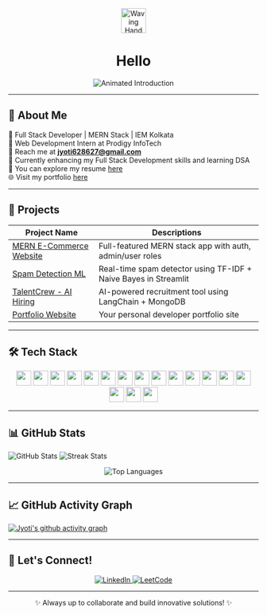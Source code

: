 <div align="center">
  <img src="https://raw.githubusercontent.com/Tarikul-Islam-Anik/Animated-Fluent-Emojis/master/Emojis/Hand%20gestures/Waving%20Hand.png" alt="Waving Hand" width="50" height="50" />
  <h1>Hello</h1>
  <img src="https://readme-typing-svg.herokuapp.com?font=Fira+Code&color=00FFFF&size=30&center=true&vCenter=true&width=500&height=60&lines=Full+Stack+Developer;Pre+Final+Year+CSE+Undergrad" alt="Animated Introduction" />
</div>

---

## 💫 About Me

🧠 Full Stack Developer | MERN Stack | IEM Kolkata  
🔭 Web Development Intern at Prodigy InfoTech  
📧 Reach me at **jyoti628627@gmail.com**  
🌱 Currently enhancing my Full Stack Development skills and learning DSA  
📄 You can explore my resume [ here ](https://drive.google.com/file/d/1NjKwkZDeG1mrd6a9wajZ5q_2i-dFW-_Y/view?usp=drivesdk)  
🌐 Visit my portfolio [ here ](https://github.com/Jyoti-kri/Portfolio)  

---

## 🚀 Projects

|  Project Name  |  Descriptions    |
| -------------- | ---------------- |
| [MERN E-Commerce Website](https://github.com/Jyoti-kri/MERN-PROJECT) | Full-featured MERN stack app with auth, admin/user roles |
| [Spam Detection ML](https://github.com/Jyoti-kri/email-spam-detection) | Real-time spam detector using TF-IDF + Naive Bayes in Streamlit |
| [TalentCrew - AI Hiring](https://github.com/Jyoti-kri/TalentCrew) | AI-powered recruitment tool using LangChain + MongoDB |
| [Portfolio Website](https://github.com/Jyoti-kri/Portfolio) | Your personal developer portfolio site |

---

## 🛠️ Tech Stack

<div align="center">
  <!-- All tech badges here (same as user provided) -->
  <img src="https://img.shields.io/badge/HTML5-E34F26?logo=html5&logoColor=white&style=for-the-badge" height="30" />
  <img src="https://img.shields.io/badge/CSS3-1572B6?logo=css3&logoColor=white&style=for-the-badge" height="30" />
  <img src="https://img.shields.io/badge/JavaScript-F7DF1E?logo=javascript&logoColor=black&style=for-the-badge" height="30" />
  <img src="https://img.shields.io/badge/React-20232A?logo=react&logoColor=61DAFB&style=for-the-badge" height="30" />
  <img src="https://img.shields.io/badge/Tailwind CSS-38B2AC?logo=tailwindcss&logoColor=white&style=for-the-badge" height="30" />
  <img src="https://img.shields.io/badge/Node.js-339933?logo=nodedotjs&logoColor=white&style=for-the-badge" height="30" />
  <img src="https://img.shields.io/badge/Express-000000?logo=express&logoColor=white&style=for-the-badge" height="30" />
  <img src="https://img.shields.io/badge/Python-3776AB?logo=python&logoColor=white&style=for-the-badge" height="30" />
  <img src="https://img.shields.io/badge/JWT-000000?logo=jsonwebtokens&logoColor=white&style=for-the-badge" height="30" />
  <img src="https://img.shields.io/badge/REST API-FF6C37?logo=api&logoColor=white&style=for-the-badge" height="30" />
  <img src="https://img.shields.io/badge/MongoDB-47A248?logo=mongodb&logoColor=white&style=for-the-badge" height="30" />
  <img src="https://img.shields.io/badge/MySQL-4479A1?logo=mysql&logoColor=white&style=for-the-badge" height="30" />
  <img src="https://img.shields.io/badge/Git-F05032?logo=git&logoColor=white&style=for-the-badge" height="30" />
  <img src="https://img.shields.io/badge/GitHub-181717?logo=github&logoColor=white&style=for-the-badge" height="30" />
  <img src="https://img.shields.io/badge/Postman-FF6C37?logo=postman&logoColor=white&style=for-the-badge" height="30" />
  <img src="https://img.shields.io/badge/VS Code-007ACC?logo=visualstudiocode&logoColor=white&style=for-the-badge" height="30" />
  <img src="https://img.shields.io/badge/Jupyter-F37626?logo=jupyter&logoColor=white&style=for-the-badge" height="30" />
</div>

---

## 📊 GitHub Stats

![GitHub Stats](https://github-readme-stats.vercel.app/api?username=Jyoti-kri&theme=merko&hide_border=false&include_all_commits=true&count_private=true)
![Streak Stats](https://github-readme-streak-stats.herokuapp.com/?user=Jyoti-kri&theme=tokyonight)

<p align="center">
  <img src="https://github-readme-stats.vercel.app/api/top-langs/?username=Jyoti-kri&theme=merko&hide_border=false&layout=compact" alt="Top Languages" />
</p>

---

## 📈 GitHub Activity Graph

[![Jyoti's github activity graph](https://github-readme-activity-graph.vercel.app/graph?username=Jyoti-kri&bg_color=02011e&color=ffffff&line=37ff00&point=ffffff&area=true&hide_border=true)](https://github.com/ashutosh00710/github-readme-activity-graph)

---

## 🤝 Let's Connect!

<div align="center">
  <a href="https://www.linkedin.com/in/jyoti-kumari-9850ba256/">
    <img src="https://img.shields.io/badge/LinkedIn-%230077B5.svg?style=for-the-badge&logo=linkedin&logoColor=white" alt="LinkedIn" />
  </a>
  <a href="https://leetcode.com/u/jyoti_kumari_1/">
    <img src="https://img.shields.io/badge/LeetCode-000000?style=for-the-badge&logo=LeetCode&logoColor=#d16c06" alt="LeetCode" />
  </a>
</div>

---

<p align="center">✨ Always up to collaborate and build innovative solutions! ✨</p>









